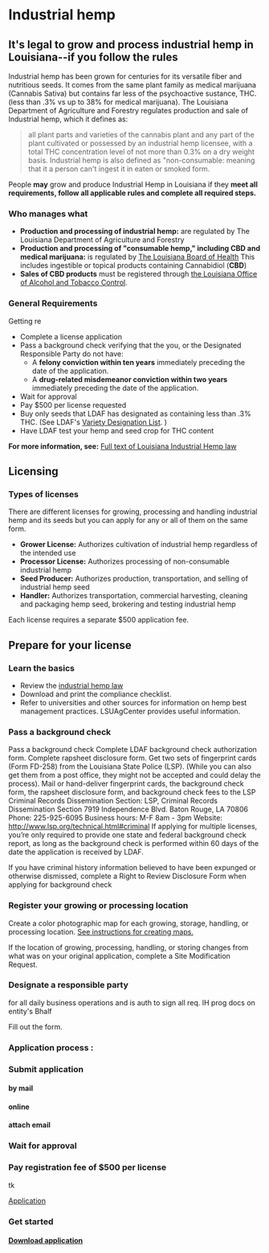 <!-- service group title -->
# Industrial hemp
<!--service group subhead -->
## It's legal to grow and process industrial hemp in Louisiana--if you follow the rules
Industrial hemp has been grown for centuries for its versatile fiber and nutritious seeds. It comes from the same plant family as medical marijuana (Cannabis Sativa) but contains far less of the psychoactive sustance, THC. (less than .3% vs up to 38% for medical marijuana). 
The Louisiana Department of Agriculture and Forestry regulates production and sale of Industrial hemp, which it defines as:
> all plant parts and varieties of the cannabis plant and any part of the plant cultivated or possessed by an industrial hemp licensee, with a total THC concentration level of not more than 0.3% on a dry weight basis.
Industrial hemp is also defined as "non-consumable: meaning that it a person can't ingest it in eaten or smoked form. 

People **may** grow and produce Industrial Hemp in Louisiana if they **meet all requirements, follow all applicable rules and complete all required steps.** 




### Who manages what
- **Production and processing of industrial hemp:** are regulated by The Louisiana Department of Agriculture and Forestry
- **Production and processing of "consumable hemp," including CBD and medical marijuana:** is regulated by [The Louisiana Board of Health](https://ldh.la.gov/) This includes ingestible or topical products containing Cannabidiol (**CBD**) 
- **Sales of CBD products** must be registered through [the Louisiana Office of Alcohol and Tobacco Control](https://atc.louisiana.gov/).


### General Requirements
Getting re
- Complete a license application 
- Pass a background check verifying that the you, or the Designated Responsible Party do not have:  
    - A **felony conviction within ten years** immediately preceding the date of the application. 
    - A **drug-related misdemeanor conviction within two years** immediately preceding the date of the application.
- Wait for approval 
- Pay $500 per license requested
- Buy only seeds that LDAF has designated as containing less than .3% THC.
(See LDAF's [Variety Designation List](http://www.ldaf.state.la.us/wp-content/uploads/2023/05/Variety-Designation-List-2023May09.pdf). )
- Have LDAF test your hemp and seed crop for THC content

**For more information, see:**
[Full text of Louisiana Industrial Hemp law](http://www.ldaf.state.la.us/wp-content/uploads/2021/12/Law-State-Legis-Site-12-2-2021.pdf) 

<!--service categories (from category content type): Licensing, Horticulture -->
<!-- entry title -->
## Licensing
<!--entry subhead -->


<!--// entry subhead -->

<!-- Below are the standard fields describing the benefits, requirements and means of accessing the service. Each one is a referenced "description with headline" content type. User can add up to ten of these -->

   ### Types of licenses
  There are different licenses for growing, processing and handling industrial hemp and its seeds but you can apply for any or all of them on the same form. 
- **Grower License:** Authorizes cultivation of industrial hemp regardless of the intended use
- **Processor License:** Authorizes processing of non-consumable industrial hemp
- **Seed Producer:** Authorizes production, transportation, and selling of industrial hemp seed
- **Handler:** Authorizes transportation, commercial harvesting, cleaning and packaging hemp seed, brokering and testing industrial hemp

Each license requires a separate $500 application fee. 
   
 <!-- // description with headline CT reference -->

  <!-- description with headline CT reference #2 -->
  <!-- In final version of CT, the headlines will be chosen fron a standard list  -->
  ## Prepare for your license
  ### Learn the basics
- Review the [industrial hemp law ](http://www.ldaf.state.la.us/wp-content/uploads/2021/12/Law-State-Legis-Site-12-2-2021.pdf)
- Download and print the compliance checklist.
- Refer to universities and other sources for information on hemp best management practices. LSUAgCenter provides useful information.
  <!-- // description with headline CT reference #3 -->

 <!-- description with headline CT reference -->
  <!-- In final version of CT, the headlines will be chosen fron a standard list  -->
  ### Pass a background check 
Pass a background check
Complete LDAF background check authorization form.
Complete rapsheet disclosure form.
Get two sets of fingerprint cards (Form FD-258) from the Louisiana State Police (LSP). (While you can also get them from a post office, they might not be accepted and could delay the process).
Mail or hand-deliver fingerprint cards, the background check form, the rapsheet disclosure form, and background check fees to the LSP Criminal Records Dissemination Section:
LSP, Criminal Records Dissemination Section
7919 Independence Blvd.
Baton Rouge, LA 70806
Phone: 225-925-6095
Business hours: M-F 8am - 3pm
Website: http://www.lsp.org/technical.html#criminal 
If applying for multiple licenses, you’re only required to provide one state and federal background check report, as long as the background check is performed within 60 days of the date the application is received by LDAF.

If you have criminal history information believed to have been expunged or otherwise dismissed, complete a Right to Review Disclosure Form when applying for background check  

<!-- // description with headline CT reference -->
<!-- description with headline CT reference -->

  ### Register your growing or processing location
  Create a color photographic map for each growing, storage, handling, or processing location. [See instructions for creating maps.](http://www.ldaf.state.la.us/wp-content/uploads/2021/11/Map-Instructions-for-Applications.pdf)
  
  If the location of growing, processing, handling, or storing changes from what was on your original application, complete a Site Modification Request.
  ### Designate a responsible party
for all daily business operations and is auth to sign all req. IH prog docs on entity's Bhalf

Fill out the form.

  ### Application process :
  ### Submit application
  #### by mail
  #### online
  #### attach email
  
  ### Wait for approval
  ### Pay registration fee of $500 per license
tk
 
<!-- // description with headline CT reference -->

<!-- Linked PDF -->
[Application](https://app.contentful.com/spaces/pc5e1rlgfrov/assets/3rW9nXpYVesH2exFsIqj0o)
<!--// Linked PDF -->

<!-- Service CTA: Call to action content type-->
<!-- Call to action msg -->
### Get started
<!--// Call to action msg -->
<!-- Button or link label -->
#### [Download application](https://www.example.com)
<!--// Button or link label -->
<!--// Service CTA -->

